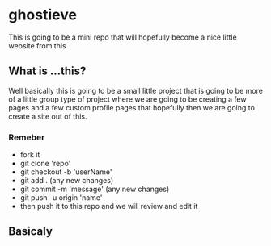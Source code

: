 # ghostieve
This is going to be a mini repo that will hopefully become a nice little website from this

## What is ...this?
Well basically this is going to be a small little project that is going to be more of a little group type of project where we are going to be creating a few pages and a few custom profile pages that hopefully then we are going to create a site out of this.

### Remeber
- fork it
- git clone 'repo'
- git checkout -b 'userName'
- git add . (any new changes)
- git commit -m 'message' (any new changes)
- git push -u origin 'name'
- then push it to this repo and we will review and edit it

## Basicaly
